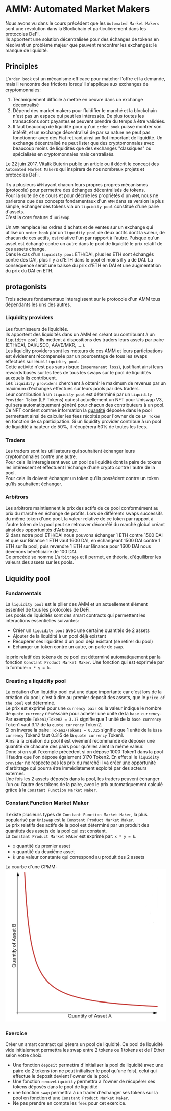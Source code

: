 # AMM: Automated Market Makers

Nous avons vu dans le cours précédent que les `Automated Market Makers` sont une révolution dans la Blockchain et particulièrement dans les protocoles DeFi.  
Ils apportent une solution décentralisée pour des échanges de tokens en résolvant un problème majeur que peuvent rencontrer les exchanges: le manque de liquidité.

## Principles

L'`order book` est un mécanisme efficace pour matcher l'offre et la demande, mais il rencontre des frictions lorsqu'il s'applique aux exchanges de cryptomonnaies:

1. Techniquement difficile à mettre en oeuvre dans un exchange décentralisé
2. Dépend des market makers pour fluidifier le marché et la blockchain n'est pas un espace qui peut les intéressés. De plus toutes les transactions sont payantes et peuvent prendre du temps à être validées.
3. Il faut beaucoup de liquidité pour qu'un `order book` puisse montrer son intérêt, et un exchange décentralisé de par sa nature ne peut pas fonctionner avec des Fiat retirant ainsi un flot important de liquidité. Un exchange décentralisé ne peut lister que des cryptomonnaies avec beaucoup moins de liquidités que des exchanges "classiques" ou spécialisés en cryptomonnaies mais centralisés.

Le 22 juin 2017, Vitalik Buterin publie un article ou il décrit le concept des `Automated Market Maker`s qui inspirera de nos nombreux projets et protocoles DeFi.

Il y a plusieurs `AMM` ayant chacun leurs propres propres mécanismes (protocole) pour permettre des échanges décentralisés de tokens.  
Pour la suite de ce cours et pour décrire les propriétés d'un `AMM`, nous ne parlerons que des concepts fondamentaux d'un `AMM` dans sa version la plus simple, échanger des tokens via un `liquidity pool` constitué d'une paire d'assets.  
C'est la core feature d'`uniswap`.

Un `AMM` remplace les ordres d'achats et de ventes sur un exchange qui utilise un `order book` par un `liquidity pool` de deux actifs dont la valeur, de chacun de ces actifs, est relative l'un par rapport à l'autre.
Puisque qu'un asset est échangé contre un autre dans le pool de liquidité le prix relatif de ces assets change.  
Dans le cas d'un `liquidity pool` ETH/DAI, plus les ETH sont échangés contre des DAI, plus il y a d'ETH dans le pool et moins il y a de DAI. La conséquence serait une baisse du prix d'ETH en DAI et une augmentation du prix du DAI en ETH.

## protagonists

Trois acteurs fondamentaux interagissent sur le protocole d'un AMM tous dépendants les uns des autres.

### Liquidity providers

Les fournisseurs de liquidités.  
Ils apportent des liquidités dans un AMM en créant ou contribuant à un `liquidity pool`. Ils mettent à dispositions des traders leurs assets par paire (ETH/DAI, DAI/USDC, AAVE/MKR, ....).  
Les liquidity providers sont les moteurs de ces AMM et leurs participations est évidement récompensée par un pourcentage de tous les swaps effectués sur leurs `liquidity pool`.  
Cette activité n'est pas sans risque (`ìmpermanent loss`), justifiant ainsi leurs rewards basés sur les fees de tous les swaps sur le pool de liquidités auxquels ils contribuent.  
Les `liquidity providers` cherchent à obtenir le maximum de revenus par un maximum d'échanges effectués sur leurs pools par des traders.  
Leur contribution à un `liquidity pool` est déterminé par un `Liquidity Provider Token` (LP Tokens) qui est actuellement un NFT pour Uniswap V3, qui sera automatiquement généré pour chacun des contributeurs à un pool.  
Ce NFT contient comme information la [quantité](https://github.com/Uniswap/uniswap-v3-periphery/blob/main/contracts/NonfungiblePositionManager.sol#L45) déposée dans le pool permettant ainsi de calculer les fees récoltés pour l'owner de ce `LP Token` en fonction de sa participation. Si un liquidity provider contribue à un pool de liquidité à hauteur de 50%, il récupérera 50% de toutes les fees.

### Traders

Les traders sont les utilisateurs qui souhaitent échanger leurs cryptomonnaies contre une autre.  
Pour cela ils interagissent avec un pool de liquidité dont la paire de tokens les intéressent et effectuent l'échange d'une crypto contre l'autre de la pool.  
Pour cela ils doivent échanger un token qu'ils possèdent contre un token qu'ils souhaitent échanger.

### Arbitrors

Les arbitrors maintiennent le prix des actifs de ce pool conformément au prix du marché en échange de profits.
Lors de différents swaps successifs du même token d'une pool, la valeur relative de ce token par rapport à l'autre token de la pool peut se retrouver décorrélé du marché global créant ainsi des opportunités d'[Arbitrage](<https://fr.wikipedia.org/wiki/Arbitrage_(finance)>).  
Si dans notre pool ETH/DAI nous pouvons échanger 1 ETH contre 1500 DAI et que sur Binance 1 ETH vaut 1600 DAI, en échangeant 1500 DAI contre 1 ETH sur la pool, puis revendre 1 ETH sur Binance pour 1600 DAI nous devenons bénéficiaire de 100 DAI.  
Ce procédé se nomme L'`arbitrage` et il permet, en théorie, d'équilibrer les valeurs des assets sur les pools.

## Liquidity pool

### Fundamentals

La `liquidity pool` est le pilier des AMM et un actuellement élément essentiel de tous les protocoles de DeFi.  
Les pools de liquidités sont des smart contracts qui permettent les interactions essentielles suivantes:

- Créer un `liquidity pool` avec une certaine quantités de 2 assets
- Ajouter de la liquidité à un pool déjà existant
- Récupérer ses liquidités d'un pool déjà existant (se retirer du pool)
- Echanger un token contre un autre, on parle de `swap`.

le prix relatif des tokens de ce pool est déterminé automatiquement par la fonction `Constant Product Market Maker`. Une fonction qui est exprimée par la formule: `x * y = k`.

### Creating a liquidity pool

La création d'un liquidity pool est une étape importante car c'est lors de la création du pool, c'est à dire au premier deposit des assets, que le `price of the pool` est déterminé.  
Le prix est exprimé pour une `currency pair` ou la valeur indique le nombre de `quote currency` nécéssaire pour acheter une unité de la `base currency`.  
Par exemple `Token1/Token2 = 3.17` signifie que 1 unité de la `base currency` Token1 vaut 3.17 de la `quote currency` Token2.  
Si on inverse la paire: `Token2/Token1 = 0.315` signifie que 1 unité de la `base currency` Token2 faut 0.315 de la `quote currency` Token1.  
Ainsi à la création du pool il est vivement recommandé de déposer une quantité de chacune des pairs pour qu'elles aient la même valeur.  
Donc si on suit l'exemple précédent si on dépose 1000 Token1 dans la pool il faudra que l'on dépose également 3170 Token2. En effet si le `liquidity provider` ne respecte pas les prix du marché il va créer une opportunité d'arbitrage qui pourra être immédiatement exploité par des acteurs externes.  
Une fois les 2 assets déposés dans la pool, les traders peuvent échanger l'un ou l'autre des tokens de la paire, avec le prix automatiquement calculé grâce à la `Constant Function Market Maker`.

### Constant Function Market Maker

Il existe plusieurs types de `Constant Function Market Maker`, la plus popularisé par `Uniswap` est la `Constant Product Market Maker`.  
Le prix relatifs des actifs de la pool est déterminé par un produit des quantités des assets de la pool qui est constant.  
La `Constant Product Market MAker` est exprimé par: `x * y = k`.

- `x` quantité du premier asset
- `y` quantité du deuxième asset
- `k` une valeur constante qui correspond au produit des 2 assets

La courbe d'une CPMM:
![CPMM](../../res/CPMM.png)

### Exercice

Créer un smart contract qui gérera un pool de liquidité.
Ce pool de liquidité vide initialement permettra les swap entre 2 tokens ou 1 tokens et de l'Ether selon votre choix.

- Une fonction `deposit` permettra d'initialiser la pool de liquidité avec une paire de 2 tokens (on ne peut initialiser le pool qu'une fois), celui qui effectue le deposit devient l'owner de la pool.
- Une fonction `removeLiquidity` permettra à l'owner de récupérer ses tokens déposés dans le pool de liquidité
- une fonction `swap` permettra à un trader d'échanger ses tokens sur la pool en fonction d'une `Constant Product Market Maker`.
- Ne pas prendre en compte les `fees` pour cet exercice.

